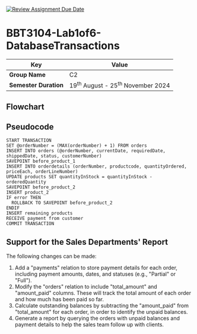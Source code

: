 [![Review Assignment Due Date](https://classroom.github.com/assets/deadline-readme-button-22041afd0340ce965d47ae6ef1cefeee28c7c493a6346c4f15d667ab976d596c.svg)](https://classroom.github.com/a/r-tQZu0l)
# BBT3104-Lab1of6-DatabaseTransactions


| **Key**                                                               | Value                                                                                                                                                                              |
|---------------|---------------------------------------------------------|
| **Group Name**                                                             | C2 |
| **Semester Duration**                                                 | 19<sup>th</sup> August - 25<sup>th</sup> November 2024                                                                                                                       |

## Flowchart

## Pseudocode

```pseudo
START TRANSACTION
SET @orderNumber = (MAX(orderNumber) + 1) FROM orders
INSERT INTO orders (@orderNumber, currentDate, requiredDate, shippedDate, status, customerNumber)
SAVEPOINT before_product_1
INSERT INTO orderdetails (orderNumber, productcode, quantityOrdered, priceEach, orderLineNumber)
UPDATE products SET quantityInStock = quantityInStock - orderedQuantity
SAVEPOINT before_product_2
INSERT product_2
IF error THEN
  ROLLBACK TO SAVEPOINT before_product_2
ENDIF
INSERT remaining products
RECEIVE payment from customer
COMMIT TRANSACTION
```

## Support for the Sales Departments' Report
The following changes can be made:
1. Add a "payments" relation to store payment details for each order, including payment amounts, dates, and statuses (e.g., "Partial" or "Full").
2. Modify the "orders" relation to include "total_amount" and "amount_paid" columns. These will track the total amount of each order and how much has been paid so far.
3. Calculate outstanding balances by subtracting the "amount_paid" from "total_amount" for each order, in order to identify the unpaid balances.
4. Generate a report by querying the orders with unpaid balances and payment details to help the sales team follow up with clients.

